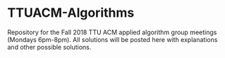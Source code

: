 # TTUACM-Algorithms

Repository for the Fall 2018 TTU ACM applied algorithm group meetings (Mondays 6pm-8pm). All solutions will be posted here with explanations and other possible solutions.